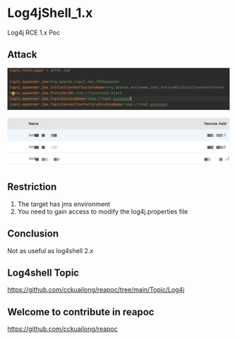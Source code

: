 # Log4jShell_1.x

Log4j RCE 1.x Poc

## Attack

![](images/1.png)

![](images/2.png)

## Restriction

1. The target has jms environment
2. You need to gain access to modify the log4j.properties file

## Conclusion

Not as useful as log4shell 2.x

## Log4shell Topic

https://github.com/cckuailong/reapoc/tree/main/Topic/Log4j

## Welcome to contribute in reapoc

https://github.com/cckuailong/reapoc
